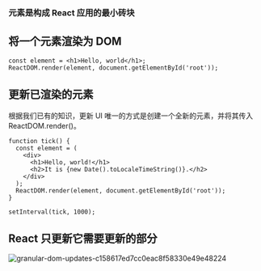 ### 元素是构成 React 应用的最小砖块
## 将一个元素渲染为 DOM
```
const element = <h1>Hello, world</h1>;
ReactDOM.render(element, document.getElementById('root'));
```
## 更新已渲染的元素
根据我们已有的知识，更新 UI 唯一的方式是创建一个全新的元素，并将其传入 ReactDOM.render()。
```
function tick() {
  const element = (
    <div>
      <h1>Hello, world!</h1>
      <h2>It is {new Date().toLocaleTimeString()}.</h2>
    </div>
  );
  ReactDOM.render(element, document.getElementById('root'));
}

setInterval(tick, 1000);
```
## React 只更新它需要更新的部分
![granular-dom-updates-c158617ed7cc0eac8f58330e49e48224](https://note.youdao.com/yws/res/3202/720CCC993CFE4E89B0FCAD694DA50027)